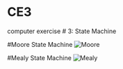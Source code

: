CE3
===

computer exercise # 3: State Machine

#Moore State Machine
![Moore]()


#Mealy State Machine
![Mealy]()
